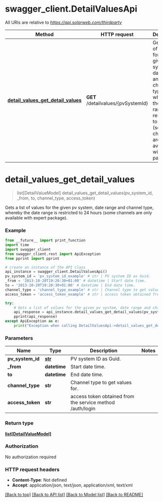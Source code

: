 # swagger_client.DetailValuesApi

All URIs are relative to *https://api.solarweb.com/thirdparty*

Method | HTTP request | Description
------------- | ------------- | -------------
[**detail_values_get_detail_values**](DetailValuesApi.md#detail_values_get_detail_values) | **GET** /detailvalues/{pvSystemId} | Gets a list of values for the given pv system, date range and channel type, whereby the date range is restricted to 24 hours   (some channels are only available with expert package).


# **detail_values_get_detail_values**
> list[DetailValueModel] detail_values_get_detail_values(pv_system_id, _from, to, channel_type, access_token)

Gets a list of values for the given pv system, date range and channel type, whereby the date range is restricted to 24 hours   (some channels are only available with expert package).

### Example
```python
from __future__ import print_function
import time
import swagger_client
from swagger_client.rest import ApiException
from pprint import pprint

# create an instance of the API class
api_instance = swagger_client.DetailValuesApi()
pv_system_id = 'pv_system_id_example' # str | PV system ID as Guid.
_from = '2013-10-20T19:20:30+01:00' # datetime | Start date time.
to = '2013-10-20T19:20:30+01:00' # datetime | End date time.
channel_type = 'channel_type_example' # str | Channel type to get values for.
access_token = 'access_token_example' # str | access token obtained from the service method /auth/login

try:
    # Gets a list of values for the given pv system, date range and channel type, whereby the date range is restricted to 24 hours   (some channels are only available with expert package).
    api_response = api_instance.detail_values_get_detail_values(pv_system_id, _from, to, channel_type, access_token)
    pprint(api_response)
except ApiException as e:
    print("Exception when calling DetailValuesApi->detail_values_get_detail_values: %s\n" % e)
```

### Parameters

Name | Type | Description  | Notes
------------- | ------------- | ------------- | -------------
 **pv_system_id** | [**str**](.md)| PV system ID as Guid. | 
 **_from** | **datetime**| Start date time. | 
 **to** | **datetime**| End date time. | 
 **channel_type** | **str**| Channel type to get values for. | 
 **access_token** | **str**| access token obtained from the service method /auth/login | 

### Return type

[**list[DetailValueModel]**](DetailValueModel.md)

### Authorization

No authorization required

### HTTP request headers

 - **Content-Type**: Not defined
 - **Accept**: application/json, text/json, application/xml, text/xml

[[Back to top]](#) [[Back to API list]](../README.md#documentation-for-api-endpoints) [[Back to Model list]](../README.md#documentation-for-models) [[Back to README]](../README.md)

